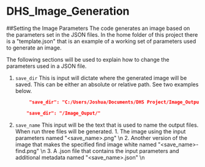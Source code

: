 # DHS_Image_Generation

##Setting the Image Parameters
The code generates an image based on the parameters set in the JSON files.
In the home folder of this project there is a "template.json" that is an example of a working set of parameters used to generate an image.

The following sections will be used to explain how to change the parameters used in a JSON file.

1. `save_dir`
    This is input will dictate where the generated image will be saved. This can be either an absolute or relative path. See two examples below.

   ```json
        "save_dir": "C:/Users/Joshua/Documents/DHS Project/Image_Output/"
   ```
    ```json
        "save_dir": "/Image_Ouput/"
   ```
2. `save_name`
    This input will be the text that is used to name the output files.
    When run three files will be generated.
        1. The image using the input parameters named "<save_name>.png" \n
        2. Another version of the image that makes the specified find image white named "<save_name>-find.png" \n
        3. A .json file that contains the input parameters and additional metadata named "<save_name>.json" \n
